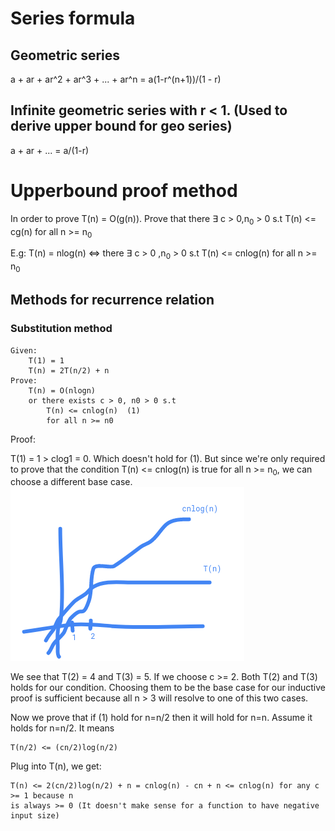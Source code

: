 # Series formula
## Geometric series
a + ar + ar^2 + ar^3 + ... + ar^n = a(1-r^(n+1))/(1 - r)
## Infinite geometric series with r < 1. (Used to derive upper bound for geo series)
a + ar + ... = a/(1-r)

# Upperbound proof method
In order to prove T(n) = O(g(n)). Prove that there $\exists$ c > 0,n<sub>0</sub> > 0 s.t T(n) <= cg(n) for all n >= n<sub>0</sub>

E.g: T(n) = nlog(n) <=> there $\exists$ c > 0 ,n<sub>0</sub> > 0 s.t T(n) <= cnlog(n) for all n >= n<sub>0</sub>

## Methods for recurrence relation
### Substitution method
```
Given:
    T(1) = 1
    T(n) = 2T(n/2) + n
Prove:
    T(n) = O(nlogn)
    or there exists c > 0, n0 > 0 s.t 
        T(n) <= cnlog(n)  (1)
        for all n >= n0
```
Proof:

T(1) = 1 > clog1 = 0. Which doesn't hold for (1).
But since we're only required to prove that the condition T(n) <= cnlog(n) is true for all n >= n<sub>0</sub>, 
we can choose a different base case.
![Illustration of base case](basecase.png)

We see that T(2) = 4 and T(3) = 5. If we choose c >= 2. Both T(2) and T(3) holds for our condition.
Choosing them to be the base case for our inductive proof is sufficient because all n > 3 will resolve
to one of this two cases.

Now we prove that if (1) hold for n=n/2 then it will hold for n=n.
Assume it holds for n=n/2. It means 
```
T(n/2) <= (cn/2)log(n/2)
```
Plug into T(n), we get: 
```
T(n) <= 2(cn/2)log(n/2) + n = cnlog(n) - cn + n <= cnlog(n) for any c >= 1 because n 
is always >= 0 (It doesn't make sense for a function to have negative input size)
```